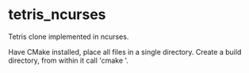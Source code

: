 # tetris_ncurses
Tetris clone implemented in ncurses.

Have CMake installed, place all files in a single directory.
Create a build directory, from within it call 'cmake <path-to-tetris-directory>'.
